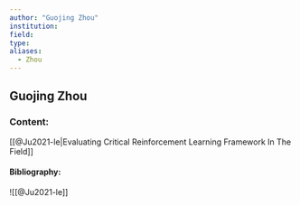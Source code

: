 ```yaml
---
author: "Guojing Zhou"
institution:
field:
type:
aliases:
  - Zhou
---
```


## Guojing Zhou

### Content:
[[@Ju2021-le|Evaluating Critical Reinforcement Learning Framework In The Field]]

#### Bibliography:

![[@Ju2021-le]]